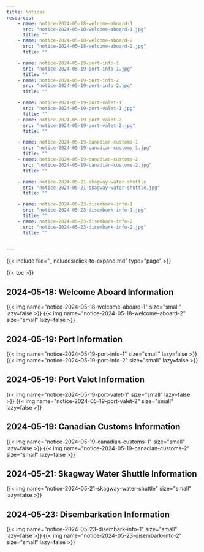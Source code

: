 ```yaml
---
title: Notices
resources:
    - name: notice-2024-05-18-welcome-aboard-1
      src: "notice-2024-05-18-welcome-aboard-1.jpg"
      title: ""
    - name: notice-2024-05-18-welcome-aboard-2
      src: "notice-2024-05-18-welcome-aboard-2.jpg"
      title: ""

    - name: notice-2024-05-19-port-info-1
      src: "notice-2024-05-19-port-info-1.jpg"
      title: ""
    - name: notice-2024-05-19-port-info-2
      src: "notice-2024-05-19-port-info-2.jpg"
      title: ""

    - name: notice-2024-05-19-port-valet-1
      src: "notice-2024-05-19-port-valet-1.jpg"
      title: ""
    - name: notice-2024-05-19-port-valet-2
      src: "notice-2024-05-19-port-valet-2.jpg"
      title: ""

    - name: notice-2024-05-19-canadian-customs-1
      src: "notice-2024-05-19-canadian-customs-1.jpg"
      title: ""
    - name: notice-2024-05-19-canadian-customs-2
      src: "notice-2024-05-19-canadian-customs-2.jpg"
      title: ""

    - name: notice-2024-05-21-skagway-water-shuttle
      src: "notice-2024-05-21-skagway-water-shuttle.jpg"
      title: ""

    - name: notice-2024-05-23-disembark-info-1
      src: "notice-2024-05-23-disembark-info-1.jpg"
      title: ""
    - name: notice-2024-05-23-disembark-info-2
      src: "notice-2024-05-23-disembark-info-2.jpg"
      title: ""


---
```


{{< include file="_includes/click-to-expand.md" type="page" >}}

{{< toc >}}

## 2024-05-18: Welcome Aboard Information

{{< img name="notice-2024-05-18-welcome-aboard-1" size="small" lazy=false >}}
{{< img name="notice-2024-05-18-welcome-aboard-2" size="small" lazy=false >}}

## 2024-05-19: Port Information

{{< img name="notice-2024-05-19-port-info-1" size="small" lazy=false >}}
{{< img name="notice-2024-05-19-port-info-2" size="small" lazy=false >}}

## 2024-05-19: Port Valet Information

{{< img name="notice-2024-05-19-port-valet-1" size="small" lazy=false >}}
{{< img name="notice-2024-05-19-port-valet-2" size="small" lazy=false >}}

## 2024-05-19: Canadian Customs Information

{{< img name="notice-2024-05-19-canadian-customs-1" size="small" lazy=false >}}
{{< img name="notice-2024-05-19-canadian-customs-2" size="small" lazy=false >}}

## 2024-05-21: Skagway Water Shuttle Information

{{< img name="notice-2024-05-21-skagway-water-shuttle" size="small" lazy=false >}}

## 2024-05-23: Disembarkation Information

{{< img name="notice-2024-05-23-disembark-info-1" size="small" lazy=false >}}
{{< img name="notice-2024-05-23-disembark-info-2" size="small" lazy=false >}}
